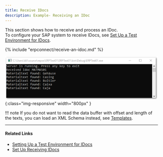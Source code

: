 ```yaml
---
title: Receive IDocs
description: Example- Receiving an IDoc
---
```


This section shows how to receive and process an IDoc.<br>
To configure your SAP system to receive IDocs, see [Set Up a Test Environment for IDocs](./prerequisites.md#set-up-a-test-environment-for-idocs).

{% include "erpconnect/receive-an-idoc.md" %}

![SAP-Receive-IDoc]( ../../assets/images/SAP-Receive-IDoc.png){:class="img-responsive" width="800px" }


!!! note
    If you do not want to read the data buffer with offset and length of the texts, you can load an XML Schema instead, see [Templates](./idocs-schema-generator.md).

*****
#### Related Links
- [Setting Up a Test Environment for IDocs](./prerequisites.md#set-up-a-test-environment-for-idocs)
- [Set Up Receiving IDocs](./prerequisites.md#set-up-receiving-idocs)
